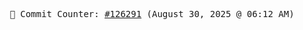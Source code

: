<p align="center">
    <samp>
        📮 Commit Counter: <a href="https://github.com/Javascript-void0/Javascript-void0/commits/main">#126291</a> (August 30, 2025 @ 06:12 AM)
    </samp>
</p>